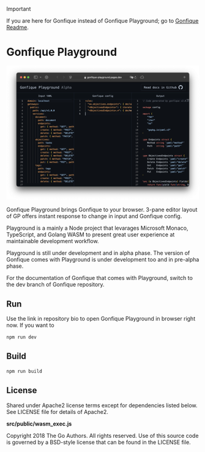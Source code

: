 > [!IMPORTANT]  
> If you are here for Gonfique instead of Gonfique Playground; go to [Gonfique Readme](https://github.com/ufukty/gonfique).

# Gonfique Playground

![Screenshot of the website](assets/screenshot.png)

Gonfique Playground brings Gonfique to your browser. 3-pane editor layout of GP offers instant response to change in input and Gonfique config.

Playground is a mainly a Node project that levarages Microsoft Monaco, TypeScript, and Golang WASM to present great user experience at maintainable development workflow.

Playground is still under development and in alpha phase. The version of Gonfique comes with Playground is under development too and in pre-alpha phase.

For the documentation of Gonfique that comes with Playground, switch to the dev branch of Gonfique repository.

## Run

Use the link in repository bio to open Gonfique Playground in browser right now. If you want to

```sh
npm run dev
```

## Build

```sh
npm run build
```

## License

Shared under Apache2 license terms except for dependencies listed below. See LICENSE file for details of Apache2.

**src/public/wasm_exec.js**

Copyright 2018 The Go Authors. All rights reserved.
Use of this source code is governed by a BSD-style
license that can be found in the LICENSE file.
